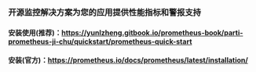 ### 开源监控解决方案为您的应用提供性能指标和警报支持
#### 安装使用(推荐)：https://yunlzheng.gitbook.io/prometheus-book/parti-prometheus-ji-chu/quickstart/prometheus-quick-start
#### 安装(官方)：https://prometheus.io/docs/prometheus/latest/installation/